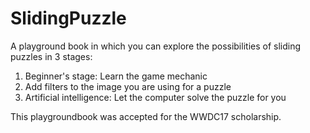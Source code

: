 # SlidingPuzzle
A playground book in which you can explore the possibilities of sliding puzzles in 3 stages:
 1) Beginner's stage: Learn the game mechanic
 2) Add filters to the image you are using for a puzzle
 3) Artificial intelligence: Let the computer solve the puzzle for you
 
 This playgroundbook was accepted for the WWDC17 scholarship.
